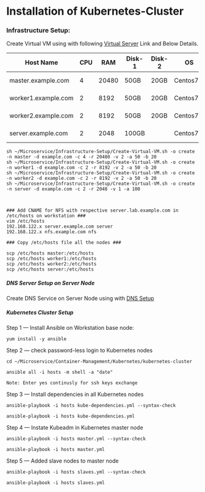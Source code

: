 # Installation of Kubernetes-Cluster

### Infrastructure Setup:

Create Virtual VM using with following [Virtual Server](../../../Infrastructure-Setup/README.md)  Link and Below Details.  

| Host Name           | CPU  | RAM   | Disk-1 | Disk-2 | OS        | Role        |
| ------------------- | ---- | ----- | ------ | ------ | --------- | ----------- |
| master.example.com  | 4    | 20480 | 50GB   | 20GB   | Centos7.X | Master Node |
| worker1.example.com | 2    | 8192  | 50GB   | 20GB   | Centos7.X | Worker Node |
| worker2.example.com | 2    | 8192  | 50GB   | 20GB   | Centos7.x | Worker Node |
| server.example.com  | 2    | 2048  | 100GB  |        | Centos7.x | DNS & NFS   |

```shell
sh ~/Microservice/Infrastructure-Setup/Create-Virtual-VM.sh -o create -n master -d example.com -c 4 -r 20480 -v 2 -a 50 -b 20
sh ~/Microservice/Infrastructure-Setup/Create-Virtual-VM.sh -o create -n worker1 -d example.com -c 2 -r 8192 -v 2 -a 50 -b 20
sh ~/Microservice/Infrastructure-Setup/Create-Virtual-VM.sh -o create -n worker2 -d example.com -c 2 -r 8192 -v 2 -a 50 -b 20
sh ~/Microservice/Infrastructure-Setup/Create-Virtual-VM.sh -o create -n server -d example.com -c 2 -r 2048 -v 1 -a 100



### Add CNAME for NFS with respective server.lab.example.com in /etc/hosts on workstation ###
vim /etc/hosts
192.168.122.x server.example.com server
192.168.122.x nfs.example.com nfs

### Copy /etc/hosts file all the nodes ###

scp /etc/hosts master:/etc/hosts
scp /etc/hosts worker1:/etc/hosts
scp /etc/hosts worker2:/etc/hosts
scp /etc/hosts server:/etc/hosts
```

##### DNS Server Setup on Server Node

Create DNS Service on Server Node using with [DNS Setup](DNS-Setup.md)

##### Kubernetes Cluster Setup

Step 1 — Install Ansible on Workstation base node:

    yum install -y ansible

Step 2 — check password-less login to Kubernetes nodes

    cd ~/Microservice/Container-Management/Kubernetes/kubernetes-cluster
    
    ansible all -i hosts -m shell -a "date"
    
    Note: Enter yes continusly for ssh keys exchange

Step 3 — Install dependencies in all Kubernetes nodes

    ansible-playbook -i hosts kube-dependencies.yml --syntax-check
    
    ansible-playbook -i hosts kube-dependencies.yml

Step 4 — Instate Kubeadm in Kubernetes master node

    ansible-playbook -i hosts master.yml --syntax-check
    
    ansible-playbook -i hosts master.yml

Step 5 — Added slave nodes to master node

    ansible-playbook -i hosts slaves.yml --syntax-check
    
    ansible-playbook -i hosts slaves.yml


